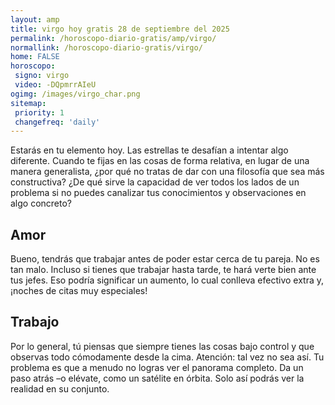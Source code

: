```yaml
---
layout: amp
title: virgo hoy gratis 28 de septiembre del 2025 
permalink: /horoscopo-diario-gratis/amp/virgo/
normallink: /horoscopo-diario-gratis/virgo/
home: FALSE
horoscopo:
 signo: virgo
 video: -DQpmrrAIeU
ogimg: /images/virgo_char.png
sitemap:
 priority: 1
 changefreq: 'daily'
---
```



Estarás en tu elemento hoy. Las estrellas te desafían a intentar algo diferente. Cuando te fijas en las cosas de forma relativa, en lugar de una manera generalista, ¿por qué no tratas de dar con una filosofía que sea más constructiva? ¿De qué sirve la capacidad de ver todos los lados de un problema si no puedes canalizar tus conocimientos y observaciones en algo concreto?

## Amor

Bueno, tendrás que trabajar antes de poder estar cerca de tu pareja. No es tan malo. Incluso si tienes que trabajar hasta tarde, te hará verte bien ante tus jefes. Eso podría significar un aumento, lo cual conlleva efectivo extra y, ¡noches de citas muy especiales!

## Trabajo

Por lo general, tú piensas que siempre tienes las cosas bajo control y que observas todo cómodamente desde la cima. Atención: tal vez no sea así. Tu problema es que a menudo no logras ver el panorama completo. Da un paso atrás –o elévate, como un satélite en órbita. Solo así podrás ver la realidad en su conjunto.